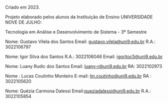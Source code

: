 Criado em 2023.

Projeto elaborado pelos alunos da Instituição de Ensino UNIVERSIDADE NOVE DE JULHO:

Tecnologia em Análise e Desenvolvimento de Sistema - 3º Semestre

Nome: Gustavo Vilela dos Santos
Email: gustavo.vilela@uni9.edu.br
R.A.: 3022106797

Nome: Igor Silva dos Santos
R.A.: 3022106046
Email: igoritoc5@uni9.edu.br

Nome: Luany Rudic dos Santos 
Email: luany-r@uni9.edu.br 
RA: 3022102973

Nome : Lucas Coutinho Monteiro 
E-mail: lm.coutinho@uni9.edu.br
RA : 3022105620

Nome: Quézia Carmona Dalessi
Email:queziadalessi@uni9.edu.br 
R.A.: 3022105854
